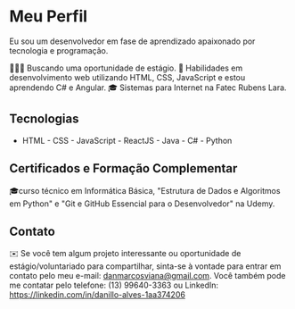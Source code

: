 # Meu Perfil

Eu sou um desenvolvedor em fase de aprendizado apaixonado por tecnologia e programação.

👨🏻‍💻 Buscando uma oportunidade de estágio.
🌱 Habilidades em desenvolvimento web utilizando HTML, CSS, JavaScript e estou aprendendo C# e Angular.
🎓 Sistemas para Internet na Fatec Rubens Lara.

## Tecnologias

- HTML - CSS - JavaScript - ReactJS - Java - C# - Python

## Certificados e Formação Complementar

🎓curso técnico em Informática Básica, "Estrutura de Dados e Algoritmos em Python" e "Git e GitHub Essencial para o Desenvolvedor" na Udemy.

## Contato

✉️ Se você tem algum projeto interessante ou oportunidade de estágio/voluntariado para compartilhar, sinta-se à vontade para entrar em contato pelo meu e-mail: danmarcosviana@gmail.com.
 Você também pode me contatar pelo telefone: (13) 99640-3363 ou LinkedIn: https://linkedin.com/in/danillo-alves-1aa374206

